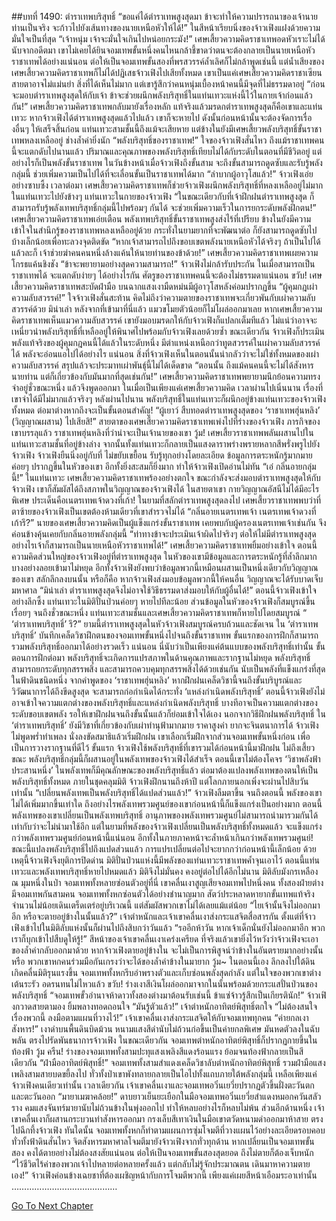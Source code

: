 ##บทที่ 1490: ตำราเทพบริสุทธิ์
“ขอแค่ได้ตำราเทพสูงสุดมา ข้าจะทำให้ความปรารถนาของเจ้านายท่านเป็นจริง จะก้าวไปยังเส้นทางของนายเหนือหัวให้ได้!”
ในสีหน้าเรียบนิ่งของจ้าวเฟิงแฝงด้วยความมั่นใจเป็นที่สุด
“เจ้าหนุ่ม เจ้าจะมั่นใจเกินไปหน่อยกระมัง!”
เศษเสี้ยวความคิดราชาเทพอดหัวเราะไม่ได้
นับจากอดีตมา เขาไม่เคยได้ยินจอมเทพขั้นหนึ่งคนไหนกล้าชี้ขาดว่าตนจะต้องกลายเป็นนายเหนือหัวราชาเทพได้อย่างแน่นอน ต่อให้เป็นจอมเทพขั้นสองที่พรสวรรค์ล้ำเลิศก็ไม่กล้าพูดเช่นนี้
แต่น้ำเสียงของเศษเสี้ยวความคิดราชาเทพก็ไม่ได้ปฏิเสธจ้าวเฟิงไปเสียทั้งหมด
เขาเป็นแค่เศษเสี้ยวความคิดราชาเซียน สายตาอาจไม่แม่นยำ สิ่งที่ได้เห็นไม่มาก แต่เขารู้สึกว่าคนหนุ่มเบื้องหน้าคนนี้มีจุดที่ไม่ธรรมดาอยู่
“ก่อนจะมอบตำราเทพสูงสุดให้กับเจ้า ข้าจะช่วยผนึกพลังบริสุทธิ์ในแท่นเทวะแห่งนี้ไว้ในกายเจ้าก่อนแล้วกัน!”
เศษเสี้ยวความคิดราชาเทพกลับมายังเรื่องหลัก
แท้จริงแล้วมรดกตำราเทพสูงสุดก็คือเขาและแท่นเทวะ หากจ้าวเฟิงได้ตำราเทพสูงสุดแล้วไปแล้ว เขาก็จะหายไป
ดังนั้นก่อนหน้านั้นจะต้องจัดการเรื่องอื่นๆ ให้เสร็จสิ้นก่อน
แท่นเทวะสามชั้นนี้ถึงแม้จะเสียหาย แต่ข้างในยังมีเศษเสี้ยวพลังบริสุทธิ์ขั้นราชาเทพหลงเหลืออยู่ ช่างล้ำค่ายิ่งนัก
“พลังบริสุทธิ์ของราชาเทพ!”
ใจของจ้าวเฟิงสั่นไหว
ถึงแม้ราชาเทพคนนี้จะแตกดับไปนานแล้ว ปริมาณและคุณภาพของพลังบริสุทธิ์เทียบไม่ได้กับระดับในตอนที่มีชีวิตอยู่
แต่อย่างไรก็เป็นพลังขั้นราชาเทพ
ในวันข้างหน้าเมื่อจ้าวเฟิงถึงขั้นสาม จะถึงขั้นสามารถดูดซับและรับรู้พลังกลุ่มนี้ ช่วยเพิ่มความเป็นไปได้ที่จะเลื่อนขั้นเป็นราชาเทพได้มาก
“ลำบากผู้อาวุโสแล้ว!”
จ้าวเฟิงเอ่ยอย่างซาบซึ้ง
เวลาต่อมา เศษเสี้ยวความคิดราชาเทพก็ช่วยจ้าวเฟิงผนึกพลังบริสุทธิ์ที่หลงเหลืออยู่ไม่มากในแท่นเทวะไปยังข้างๆ แท่นเทวะในกายของจ้าวเฟิง
“ในขณะเดียวกับที่เจ้าฝึกฝนตำราเทพสูงสุด ก็สามารถรับรู้พลังเทพบริสุทธิ์กลุ่มนี้ไปพร้อมๆ กันได้ จะช่วยเพิ่มความเร็วในการยกระดับพลังฝึกตน!”
เศษเสี้ยวความคิดราชาเทพเอ่ยเตือน
พลังเทพบริสุทธิ์ขั้นราชาเทพสูงส่งไร้ที่เปรียบ ข้างในยังมีความเข้าใจในสำนึกรู้ของราชาเทพหลงเหลืออยู่ด้วย
กระทั่งในยามยากที่จะพัฒนาต่อ ก็ยังสามารถดูดซับไปบ้างเล็กน้อยเพื่อทะลวงจุดติดขัด
“หากเจ้าสามารถไปถึงขอบเขตพลังนายเหนือหัวได้จริงๆ ถ้าเป็นไปได้แล้วละก็ เจ้าช่วยฆ่าคนคนหนึ่งล้างแค้นให้นายท่านของข้าด้วย!”
เศษเสี้ยวความคิดราชาเทพเผยความโกรธแค้นชิงชัง
“ข้าจะพยายามอย่างสุดความสามารถ!”
จ้าวเฟิงไม่กล้ารับประกัน
ในเมื่อสามารถเป็นราชาเทพได้ จะแตกดับง่ายๆ ได้อย่างไรกัน
ศัตรูของราชาเทพคนนี้จะต้องไม่ธรรมดาแน่นอน
ขวับ!
เศษเสี้ยวความคิดราชาเทพสะบัดฝ่ามือ บนฉากแสงเงามืดหม่นมีผู้อาวุโสหลังค่อมปรากฏขึ้น
“ผู้คุมกฎเผ่าความลับสวรรค์!”
ใจจ้าวเฟิงสั่นสะท้าน
คิดไม่ถึงว่าความตายของราชาเทพจะเกี่ยวพันกับเผ่าความลับสวรรค์ด้วย
มิน่าเล่า หลังจากที่เข้ามาที่นี่แล้ว แมวขโมยตัวน้อยก็ไม่โผล่ออกมาเลย
หากเศษเสี้ยวความคิดราชาเทพเห็นแมวความลับสวรรค์ เขายังมอบมรดกให้กับจ้าวเฟิงก็แปลกเต็มทีแล้ว ไม่แน่ว่าอาจจะเหนี่ยวนำพลังบริสุทธิ์ที่เหลืออยู่ให้พินาศไปพร้อมกับจ้าวเฟิงเลยด้วยซ้ำ
ขณะเดียวกัน จ้าวเฟิงก็ประเมินพลังแท้จริงของผู้คุมกฎคนนี้ได้แล้วในระดับหนึ่ง
มีตำแหน่งเหนือกว่าทูตสวรรค์ในเผ่าความลับสวรรค์ได้ พลังจะอ่อนแอไปได้อย่างไร
แน่นอน สิ่งที่จ้าวเฟิงเห็นในตอนนั้นน่ากลัวว่าจะไม่ใช่ทั้งหมดของเผ่าความลับสวรรค์
สรุปแล้วจะประมาทเผ่าพันธุ์นี้ไม่ได้เด็ดขาด
“ตอนนั้น ถึงแม้คนคนนี้จะไม่ได้สังหารนายท่าน แต่ก็เกี่ยวข้องกับมันมากที่สุดเช่นกัน!”
เศษเสี้ยวความคิดราชาเทพพยายามนึกย้อนความทรงจำอยู่ชั่วขณะหนึ่ง แล้วจึงพูดออกมา
ในเมื่อเป็นเพียงแค่เศษเสี้ยวความคิด เวลาผ่านไปเนิ่นนาน เรื่องที่เขาจำได้มีไม่มากแล้วจริงๆ
หลังผ่านไปนาน พลังบริสุทธิ์ในแท่นเทวะก็ผนึกอยู่ข้างแท่นเทวะของจ้าวเฟิงทั้งหมด
ต่อมาต่างหากถึงจะเป็นขั้นตอนสำคัญ!
“ผู้เยาว์ สืบทอดตำราเทพสูงสุดของ ‘ราชาเทพฮุ่นหลิง’ (วิญญาณผสาน) ไปเสียสิ!”
สายตาของเศษเสี้ยวความคิดราชาเทพเพ่งไปที่ร่างของจ้าวเฟิง ภารกิจของเขาบรรลุแล้ว
ราชาเทพฮุ่นหลิงที่ว่าน่าจะเป็นเจ้านายของเขา
วู้ม!
เศษเสี้ยวราชาเทพพลันผสานไปในแท่นเทวะสามชั้นที่อยู่ข้างล่าง
จากนั้นทั้งแท่นเทวะก็กลายเป็นแสงดาราพร่างพรายหลากสีพรั่งพรูไปยังจ้าวเฟิง
จ้าวเฟิงยืนนิ่งอยู่กับที่ ไม่ขยับเขยื้อน รับรู้ทุกอย่างโดยละเอียด
ข้อมูลการตระหนักรู้มากมายค่อยๆ ปรากฏขึ้นในหัวของเขา อีกทั้งยิ่งสะสมก็ยิ่งมาก ทำให้จ้าวเฟิงเปิดอ่านไม่ทัน
“เอ๋ กลิ่นอายกลุ่มนี้!”
ในแท่นเทวะ เศษเสี้ยวความคิดราชาเทพร้องอย่างตกใจ
ขณะกำลังจะส่งมอบตำราเทพสูงสุดให้กับจ้าวเฟิง เขาก็สัมผัสได้ถึงสภาพในวิญญาณของจ้าวเฟิงได้
ในสายตาเขา กายวิญญาณอัสนีไม่ได้มีอะไรพิเศษ
ประเด็นคือเนตรเทพเจ้าดวงที่เก้า!
ในยามที่สลักตำราเทพสูงสุดลงไป เศษเสี้ยวราชาเทพพบว่าที่ตาซ้ายของจ้าวเฟิงเป็นเขตต้องห้ามเดียวที่เขาสำรวจไม่ได้
“กลิ่นอายเนตรเทพเจ้า เนตรเทพเจ้าดวงที่เก้ารึ?”
นายของเศษเสี้ยวความคิดเป็นผู้แข็งแกร่งขั้นราชาเทพ เคยพบกับผู้ครองเนตรเทพเจ้าเช่นกัน จึงค่อนข้างคุ้นเคยกับกลิ่นอายพลังกลุ่มนี้
“ท่าทางข้าจะประเมินเจ้าผิดไปจริงๆ ต่อให้ไม่มีตำราเทพสูงสุด อย่างไรเจ้าก็สามารถเป็นนายเหนือหัวราชาเทพได้!”
เศษเสี้ยวความคิดราชาเทพยิ้มอย่างเข้าใจ
ตอนนี้ ความคิดส่วนใหญ่ของจ้าวเฟิงอยู่ที่ตำราเทพสูงสุด
ในหัวของเขามีข้อมูลและการตระหนักรู้ที่ล้ำลึกมากบางอย่างลอยเข้ามาไม่หยุด
อีกทั้งจ้าวเฟิงยังพบว่าข้อมูลพวกนี้เหมือนผสานเป็นหนึ่งเดียวกับวิญญาณของเขา สลักลึกลงบนนั้น
หรือก็คือ หากจ้าวเฟิงส่งมอบข้อมูลพวกนี้ให้คนอื่น วิญญาณจะได้รับบาดเจ็บมหาศาล
“มิน่าเล่า ตำราเทพสูงสุดจึงไม่อาจใช้วิธีธรรมดาส่งมอบให้กับผู้อื่นได้!”
ตอนนี้จ้าวเฟิงเข้าใจอย่างลึกซึ้ง
แท่นเทวะในมิติปั่นป่วนค่อยๆ หายไปทีละน้อย ส่วนข้อมูลในหัวของจ้าวเฟิงก็สมบูรณ์ขึ้นเรื่อยๆ
จนถึงชั่วขณะหนึ่ง แท่นเทวะสามชั้นและเศษเสี้ยวความคิดราชาเทพก็หายไปโดยสมบูรณ์
“ ‘ตำราเทพบริสุทธิ์’ รึ?”
ยามนี้ตำราเทพสูงสุดในหัวจ้าวเฟิงสมบูรณ์ครบถ้วนและชัดเจน
ใน ‘ตำราเทพบริสุทธิ์’ บันทึกเคล็ดวิชาฝึกตนของจอมเทพขั้นหนึ่งไปจนถึงขั้นราชาเทพ
ขั้นแรกของการฝึกก็สามารถรวมพลังบริสุทธิ์ออกมาได้อย่างรวดเร็ว แน่นอน นี่นับว่าเป็นเพียงแค่ต้นแบบของพลังบริสุทธิ์เท่านั้น
ขั้นตอนการฝึกต่อมา พลังบริสุทธิ์จะเกิดการแปรสภาพในด้านคุณภาพและรากฐานไม่หยุด
พลังบริสุทธิ์สามารถยกระดับทุกสรรพสิ่ง และสามารถควบคุมทุกสรรพสิ่งได้ด้วยเช่นกัน นับเป็นพลังที่แข็งแกร่งที่สุดในฟ้าดินชนิดหนึ่ง
จากคำพูดของ ‘ราชาเทพฮุ่นหลิง’ หากฝึกฝนเคล็ดวิชานี้จนถึงขั้นบริบูรณ์และวิวัฒนาการได้ถึงขีดสูงสุด จะสามารถก่อกำเนิดได้กระทั่ง ‘แหล่งกำเนิดพลังบริสุทธิ์’
ตอนนี้จ้าวเฟิงยังไม่อาจเข้าใจความแตกต่างของพลังบริสุทธิ์และแหล่งกำเนิดพลังบริสุทธิ์
บางทีอาจเป็นความแตกต่างของระดับขอบเขตพลัง รอให้เขาฝึกฝนจนถึงขั้นนั้นแล้วก็ย่อมเข้าใจได้เอง
นอกจากวิธีฝึกฝนพลังบริสุทธิ์ ใน ‘ตำราเทพบริสุทธิ์’ ยังมีวิชาที่เกี่ยวข้องกับเผ่าทำนุฟ้ามากมาย ราคาสูงค่า ยากจะจินตนาการได้
จ้าวเฟิงไม่พูดพร่ำทำเพลง นั่งลงขัดสมาธิแล้วเริ่มฝึกฝน
เขาเลือกเริ่มฝึกจากส่วนจอมเทพขั้นหนึ่งก่อน เพื่อเป็นการวางรากฐานที่ดีไว้
ขั้นแรก จ้าวเฟิงใช้พลังบริสุทธิ์ที่เขารวมได้ก่อนหน้านี้มาฝึกฝน
ไม่ถึงเสี้ยวขณะ พลังบริสุทธิ์กลุ่มนี้ก็ผสานอยู่ในพลังเทพของจ้าวเฟิงได้สำเร็จ
ตอนนี้เขาไม่ต้องโคจร ‘วิชาพลังฟ้าประสานหนึ่ง’ ในพลังเทพก็มีคุณลักษณะของพลังบริสุทธิ์แล้ว
ต่อมาต้องแปลงพลังเทพของตนให้เป็นพลังบริสุทธิ์ทั้งหมด
ภายในชุดคลุมมิติ จ้าวเฟิงฝึกนานถึงห้าปี แต่โลกภายนอกเพิ่งจะผ่านไปสิบวันเท่านั้น
“เปลี่ยนพลังเทพเป็นพลังบริสุทธิ์ได้แปดส่วนแล้ว!”
จ้าวเฟิงลืมตาขึ้น
จนถึงตอนนี้ พลังของเขาไม่ได้เพิ่มมากขึ้นเท่าใด
ถึงอย่างไรพลังเทพรวมศูนย์ของเขาก่อนหน้านี้ก็แข็งแกร่งเป็นอย่างมาก ตอนนี้พลังเทพของเขาเปลี่ยนเป็นพลังเทพบริสุทธิ์ อานุภาพของพลังเทพรวมศูนย์ไม่สามารถนำมารวมกันได้ เท่ากับว่าจะไม่นำมาใช้อีก
แต่ในยามที่พลังของจ้าวเฟิงเปลี่ยนเป็นพลังบริสุทธิ์ทั้งหมดแล้ว จะแข็งแกร่งกว่าพลังเทพรวมศูนย์ก่อนหน้านี้แน่นอน
อีกทั้งในภายภาคหน้าจะล้ำหน้าเกินกว่าพลังเทพรวมศูนย์!
ขณะนี้แปลงพลังบริสุทธิ์ไปถึงแปดส่วนแล้ว การแปรเปลี่ยนต่อไปจะยากกว่าก่อนหน้านี้เล็กน้อย ด้วยเหตุนี้จ้าวเฟิงจึงยุติการปิดด่าน
มิติปั่นป่วนแห่งนี้มีพลังของแท่นเทวะราชาเทพค้ำจุนเอาไว้ ตอนนี้แท่นเทวะและพลังเทพบริสุทธิ์หายไปหมดแล้ว มิติจึงไม่มั่นคง คงอยู่ต่อไปได้อีกไม่นาน
มิติลับมังกรเหลือง ณ มุมหนึ่งในป่า จอมเทพทั้งหลายซ่อนตัวอยู่ที่นี่
เขาคลื่นเงาสูญเสียจอมเทพไปหนึ่งคน ทั้งสองฝ่ายต่างมีจอมเทพกันสามคน
จอมเทพทั้งหกซ่อนตัวได้อย่างชำนาญมาก สัตว์ประหลาดหายากขั้นเทพแท้จริงจำนวนไม่น้อยเดินเตร็ดเตร่อยู่บริเวณนี้ แต่สัมผัสพวกเขาไม่ได้เลยแม้แต่น้อย
“ไยเจ้านั้นจึงไม่ออกมาอีก หรือจะตายอยู่ข้างในนั้นแล้ว?”
เจ้าตำหนักและเจ้าเขาคลื่นเงาส่งกระแสจิตสื่อสารกัน
ตั้งแต่ที่จ้าวเฟิงเข้าไปในมิติลับแห่งนั้นก็ผ่านไปถึงสิบกว่าวันแล้ว
“รออีกห้าวัน หากเจ้าเด็กนั่นยังไม่ออกมาอีก พวกเราก็บุกเข้าไปสืบดูให้รู้!”
สีหน้าของเจ้าเขาคลื่นเงาเคร่งเครียด
ที่จริงแล้วเขายิ่งไว้หวังว่าจ้าวเฟิงจะเอาของล้ำค่ากลับออกมาด้วย
หากจ้าวเฟิงตายอยู่ข้างใน จะไม่เป็นการพิสูจน์ว่าข้างในอันตรายมากอย่างนั้นหรือ พวกเขาหกคนร่วมมือกันเกรงว่าจะได้ของล้ำค่าข้างในมายาก
วู้ม~
ในตอนนี้เอง ลึกลงไปใต้ดินเกิดคลื่นมิติรุนแรงขึ้น
จอมเทพทั้งหกรีบอำพรางตัวและเก็บซ่อนพลังสุดกำลัง แต่ในใจของพวกเขาต่างเต้นระรัว อดรนทนไม่ไหวแล้ว
ขวับ!
ร่างเงาสีเงินโผล่ออกมาจากในนั้นพร้อมด้วยกระแสปั่นป่วนของพลังบริสุทธิ์
“จอมเทพขั้วอำนาจห้าดาวทั้งสองต่างมาต้อนรับเช่นนี้ ข้าแซ่จ้าวรู้สึกเป็นเกียรตินัก!”
จ้าวเฟิงกวาดสายตามอง ยิ้มพลางทอดถอนใจ
“มันรู้ตัวแล้ว!”
เจ้าตำหนักอาทิตย์พิสุทธิ์ตกใจ
“ไม่ต้องสนใจเรื่องพวกนี้ ลงมือตามแผนที่วางไว้!”
เจ้าเขาคลื่นเงาส่งกระแสจิตให้กับจอมเทพทุกคน
“ค่ายกลเงาสังหาร!”
เงาดำบนพื้นดินบิดม้วน หนามแสงสีดำนับไม่ถ้วนก่อขึ้นเป็นค่ายกลพิเศษ มันหดตัวลงในฉับพลัน ตรงไปรัดพันธนาการจ้าวเฟิง
ในขณะเดียวกัน จอมเทพตำหนักอาทิตย์พิสุทธิ์ก็ปรากฏกายขึ้นในท้องฟ้า
วู้ม ครืน!
ร่างของจอมเทพทั้งสามปะทุแสงเพลิงสีแดงร้อนแรง ย้อมจนท้องฟ้ากลายเป็นสีเดียวกัน
“ฝ่ามืออาทิตย์พิสุทธิ์!”
จอมเทพทั้งสามสำแดงเคล็ดวิชาลับตำหนักอาทิตย์พิสุทธิ์ รวมฝ่ามือแสงเพลิงสามสายบดขยี้ลงไป
ทั่วทั้งป่าเขาพังทลายกลายเป็นไอไปทั้งแถบภายใต้พลังกลุ่มนี้ เหลือเพียงแค่จ้าวเฟิงคนเดียวเท่านั้น
เวลาเดียวกัน เจ้าเขาคลื่นเงาและจอมเทพอวิ๋นเยวี่ยปรากฏตัวขึ้นฝั่งตะวันตกและตะวันออก
“มายาเมฆาคล้อย!”
ดาบยาวเย็นยะเยือกในมือจอมเทพอวิ๋นเยวี่ยสำแดงหมอกควันสลัวราง คมแสงจันทร์มายานับไม่ถ้วนข้างในพุ่งออกไป ทำให้หลบอย่างไรก็หลบไม่พ้น
ส่วนอีกด้านหนึ่ง เจ้าเขาคลื่นเงาก็ผสานกระบวนท่าสังหารออกมา
กรงเล็บสีเทาเงินในมือเขาตวัดหนามดำออกมาห้าสาย ตรงไปฉีกทึ้งจ้าวเฟิง
ทันใดนั้น จอมเทพทั้งหกก็ทำตามแผนการซุ่มโจมตีที่วางแผนไว้อย่างละเอียดรอบคอบ
ทั่วทั้งฟ้าดินสั่นไหว จิตสังหารมหาศาลโจมตีมายังจ้าวเฟิงจากทั่วทุกด้าน
หากเปลี่ยนเป็นจอมเทพขั้นสอง คงได้ตายอย่างไม่ต้องสงสัยแน่นอน ต่อให้เป็นจอมเทพขั้นสองสุดยอด ถึงไม่ตายก็ต้องเจ็บหนัก
“ไว้ชีวิตไร้ค่าของพวกเจ้าไปหลายต่อหลายครั้งแล้ว แต่กลับไม่รู้จักประมาณตน เดินมาหาความตายเอง!”
จ้าวเฟิงค่อนข้างเฉยชาที่ต้องเผชิญหน้ากับการโจมตีพวกนี้ เพียงแค่เผยสีหน้าเอือมระอาเท่านั้น
……………………………………


[Go To Next Chapter]( ./347.md)